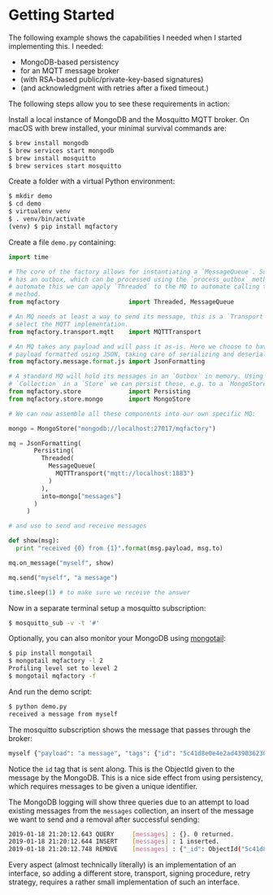 # Getting Started

The following example shows the capabilities I needed when I started implementing this. I needed: 

- MongoDB-based persistency
- for an MQTT message broker
- (with RSA-based public/private-key-based signatures)
- (and acknowledgment with retries after a fixed timeout.)

The following steps allow you to see these requirements in action:

Install a local instance of MongoDB and the Mosquitto MQTT broker. On macOS with brew installed, your minimal survival commands are:

```bash
$ brew install mongodb
$ brew services start mongodb
$ brew install mosquitto
$ brew services start mosquitto
```

Create a folder with a virtual Python environment:

```bash
$ mkdir demo
$ cd demo
$ virtualenv venv
$ . venv/bin/activate
(venv) $ pip install mqfactory
```

Create a file `demo.py` containing:

```python
import time

# The core of the factory allows for instantiating a `MessageQueue`. Such an MQ
# has an outbox, which can be processed using the `process_outbox` method. To
# automate this we can apply `Threaded` to the MQ to automate calling this
# method.
from mqfactory                   import Threaded, MessageQueue

# An MQ needs at least a way to send its message, this is a `Transport`. Here we
# select the MQTT implementation.
from mqfactory.transport.mqtt    import MQTTTransport

# An MQ takes any payload and will pass it as-is. Here we choose to have the 
# payload formatted using JSON, taking care of serializing and deserializing.
from mqfactory.message.format.js import JsonFormatting

# A standard MQ will hold its messages in an `Outbox` in memory. Using a
# `Collection` in a `Store` we can persist these, e.g. to a `MongoStore`.
from mqfactory.store             import Persisting
from mqfactory.store.mongo       import MongoStore

# We can now assemble all these components into our own specific MQ:

mongo = MongoStore("mongodb://localhost:27017/mqfactory")

mq = JsonFormatting(
       Persisting(
         Threaded(
           MessageQueue(
             MQTTTransport("mqtt://localhost:1883")
           )
         ),
         into=mongo["messages"]
       )
     )

# and use to send and receive messages

def show(msg):
  print "received {0} from {1}".format(msg.payload, msg.to)

mq.on_message("myself", show)

mq.send("myself", "a message")

time.sleep(1) # to make sure we receive the answer
```

Now in a separate terminal setup a mosquitto subscription:

```bash
$ mosquitto_sub -v -t '#'
```

Optionally, you can also monitor your MongoDB using [mongotail](https://github.com/mrsarm/mongotail):

```bash
$ pip install mongotail
$ mongotail mqfactory -l 2
Profiling level set to level 2
$ mongotail mqfactory -f
```

And run the demo script:

```bash
$ python demo.py 
received a message from myself
```

The mosquitto subscription shows the message that passes through the broker:

```bash
myself {"payload": "a message", "tags": {"id": "5c41d8e0e4e2ad4390362304"}}
```

Notice the `id` tag that is sent along. This is the ObjectId given to the message by the MongoDB. This is a nice side effect from using persistency, which requires messages to be given a unique identifier.

The MongoDB logging will show three queries due to an attempt to load existing messages from the `messages` collection, an insert of the message we want to send and a removal after successful sending:

```bash
2019-01-18 21:20:12.643 QUERY     [messages] : {}. 0 returned.
2019-01-18 21:20:12.644 INSERT    [messages] : 1 inserted.
2019-01-18 21:20:12.748 REMOVE    [messages] : {"_id": ObjectId("5c41d8e0e4e2ad4390362304")}. 1 deleted.
```

Every aspect (almost technically literally) is an implementation of an interface, so adding a different store, transport, signing procedure, retry strategy, requires a rather small implementation of such an interface.
